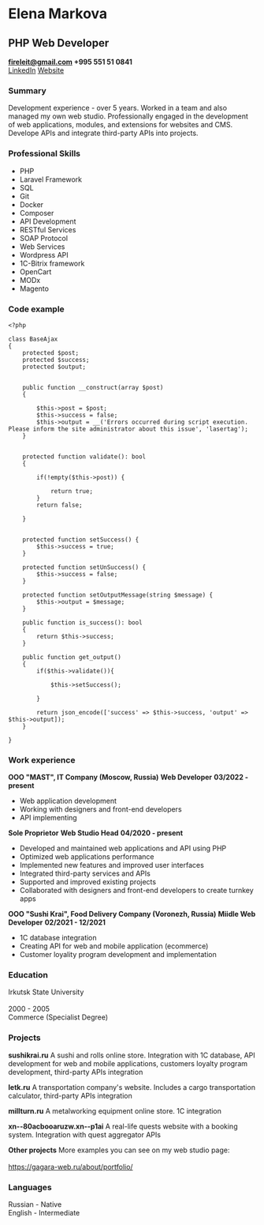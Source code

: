 # Elena Markova

## PHP Web Developer

**fireleit@gmail.com +995 551 51 0841**<br>
[LinkedIn](https://www.linkedin.com/in/fireleit/)
[Website](https://gagara-web.ru/about/portfolio/)


### Summary

Development experience - over 5 years. Worked in a team and also managed my own web studio. Professionally engaged in the development of web applications, modules, and extensions for websites and CMS. Develope APIs and integrate third-party APIs into projects.


### Professional Skills

* PHP
* Laravel Framework
* SQL
* Git
* Docker
* Composer
* API Development
* RESTful Services
* SOAP Protocol
* Web Services
* Wordpress API
* 1C-Bitrix framework	
* OpenCart
* MODx
* Magento	

 
### Code example

```
<?php

class BaseAjax
{    
    protected $post;
    protected $success;
    protected $output;

    
    public function __construct(array $post)
    {

        $this->post = $post;
        $this->success = false;
        $this->output = __('Errors occurred during script execution. Please inform the site administrator about this issue', 'lasertag');
    }


    protected function validate(): bool
    {

        if(!empty($this->post)) {

            return true;
        }
        return false;
        
    }


    protected function setSuccess() {
        $this->success = true;
    }

    protected function setUnSuccess() {
        $this->success = false;
    }

    protected function setOutputMessage(string $message) {
        $this->output = $message;
    }
        
    public function is_success(): bool
    {
        return $this->success;
    }

    public function get_output()
    {
        if($this->validate()){

            $this->setSuccess();
            
        }

        return json_encode(['success' => $this->success, 'output' => $this->output]);
    }

}
```


### Work experience

**OOO	"MAST", IT Company (Moscow, Russia)**
__Web Developer__
__03/2022 - present__

* Web application development
* Working with designers and front-end developers
* API implementing


**Sole Proprietor**
__Web Studio Head__
__04/2020 - present__

* Developed and maintained web applications and API using PHP
* Optimized web applications performance
* Implemented new features and improved user interfaces
* Integrated third-party services and APIs
* Supported and improved existing projects
* Collaborated with designers and front-end developers to create turnkey apps


**OOO "Sushi Krai", Food Delivery Company (Voronezh, Russia)**
__Miidle Web Developer__
__02/2021 - 12/2021__

* 1С database integration
* Creating API for web and mobile application (ecommerce)
* Customer loyality program development and implementation



### Education
						
Irkutsk State University<br>	
2000 - 2005<br>
Commerce (Specialist Degree)



### Projects			
						
**sushikrai.ru**
A sushi and rolls online store. Integration with 1C database, API development for web and mobile applications, customers loyalty program development, third-party APIs integration

**letk.ru**
A transportation company's website. Includes a cargo transportation calculator,	third-party APIs integration

**millturn.ru**
A metalworking equipment online store. 1C integration

**xn--80acbooaruzw.xn--p1ai**
A  real-life  quests  website  with  a  booking  system.  Integration  with  quest aggregator APIs

**Other projects**
More examples you can see on my web studio page:<br>	
https://gagara-web.ru/about/portfolio/


### Languages

Russian - Native<br>
English - Intermediate